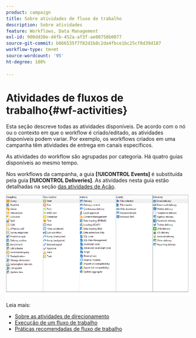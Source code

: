 ```yaml
---
product: campaign
title: Sobre atividades de fluxo de trabalho
description: Sobre atividades
feature: Workflows, Data Management
exl-id: 900dd30e-d4fb-452a-af3f-ae00758b0077
source-git-commit: b666535f7f82d1b8c2da4fbce1bc25cf8d39d187
workflow-type: tm+mt
source-wordcount: '95'
ht-degree: 100%

---
```


# Atividades de fluxos de trabalho{#wf-activities}



Esta seção descreve todas as atividades disponíveis. De acordo com o nó ou o contexto em que o workflow é criado/editado, as atividades disponíveis podem variar. Por exemplo, os workflows criados em uma campanha têm atividades de entrega em canais específicos.

As atividades do workflow são agrupadas por categoria. Há quatro guias disponíveis ao mesmo tempo.

Nos workflows da campanha, a guia **[!UICONTROL Events]** é substituída pela guia **[!UICONTROL Deliveries]**. As atividades nesta guia estão detalhadas na seção [das atividades de Ação](about-action-activities.md).

![](assets/wf-activity-tabs.png)

Leia mais:

* [Sobre as atividades de direcionamento](about-targeting-activities.md)
* [Execução de um fluxo de trabalho](starting-a-workflow.md)
* [Práticas recomendadas de fluxo de trabalho](workflow-best-practices.md)

